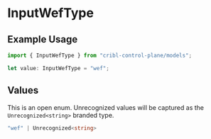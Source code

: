 # InputWefType

## Example Usage

```typescript
import { InputWefType } from "cribl-control-plane/models";

let value: InputWefType = "wef";
```

## Values

This is an open enum. Unrecognized values will be captured as the `Unrecognized<string>` branded type.

```typescript
"wef" | Unrecognized<string>
```